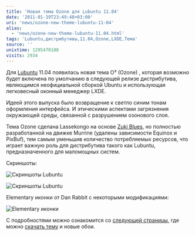 ```yaml
---
title: 'Новая тема Ozone для Lubuntu 11.04'
date: '2011-01-19T23:49:48+03:00'
uri: 'news/ozone-new-theme-lubuntu-11-04'
alias: 
  - 'news/ozone-new-theme-lubuntu-11.04.html'
tags: 'Lubuntu,дистрибутивы,11.04,Ozone,LXDE,Тема'
source: ''
unixtime: 1295470188
visits: 2934
---
```

Для [Lubuntu](news/lubuntu-10-10-lxde) 11.04 появилась новая тема O³ (Ozone) , которая возможно будет включена по умолчанию в следующей релизе дистрибутива, являющимся неофициальной сборкой Ubuntu и использующая легковесный оконный менеджер LXDE.

Идеей этого выпуска было возвращение к светло синим тонам оформления интерфейса. И этическими аспектами загрязнения окружающей среды, связанной с разрушением озонового слоя.

Тема Ozone сделана Lassekongo на основе [Zuki Blues](http://lassekongo83.deviantart.com/gallery/1022855#/d2waxtr), но полностью разработанной на движке Murrine (удалены зависимости Equinox и PixBuf), тем самым уменьшив количество потребляемых ресурсов, что играет важную роль для дистрибутива такого как Lubuntu, предназначенного для маломощных систем.

Скриншоты:

![Скриншоты Lubuntu](img/2011/01/19/23-00/mockup-ozone1.jpg)

![Скриншоты Lubuntu](img/2011/01/19/23-00/ozone-controls-view.jpg)

Elementary иконки от Dan Rabbit с некоторыми модификациями:

![Elementary иконки](img/2011/01/19/23-00/elementary-icons.jpg)

С подробностями можно ознакомится со [следующей страницы](https://wiki.ubuntu.com/Lubuntu/Artwork/Incoming/Natty), где можно [скачать тему](https://wiki.ubuntu.com/Lubuntu/Artwork/Incoming/Natty?action=AttachFile&do=view&target=ozone_theme.tar.gz)  и новые обои.
